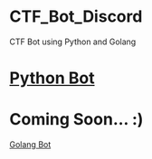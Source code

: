 # CTF_Bot_Discord

CTF Bot using Python and Golang

# [Python Bot](https://github.com/44aayush/CTF_Bot_Discord/blob/main/PythonCTFBOT)

# Coming Soon... :)

[Golang Bot](https://github.com/44aayush/CTF_Bot_Discord/blob/main/GolangCTFBOT)
